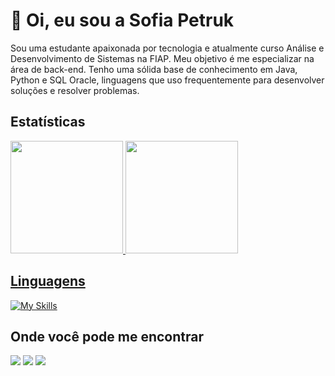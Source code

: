 
<h1>👋 Oi, eu sou a Sofia Petruk</h1>
<p></p>Sou uma estudante apaixonada por tecnologia e atualmente curso Análise e Desenvolvimento de Sistemas na FIAP. Meu objetivo é me especializar na área de back-end. Tenho uma sólida base de conhecimento em Java, Python e SQL Oracle, linguagens que uso frequentemente para desenvolver soluções e resolver problemas.</p>

##

<h2>Estatísticas</h2>
 
<div>
  <a href="https://github.com/sofiapetruk">
  <img height="180em" src="https://github-readme-stats.vercel.app/api?username=sofiapetruk&show_icons=true&theme=highcontrast&include_all_commits=true&count_private=true"/>
  <img height="180em" src="https://github-readme-stats.vercel.app/api/top-langs/?username=sofiapetruk&layout=compact&langs_count=16&theme=highcontrast"/>
</div>


<h2>Linguagens</h2>
  
[![My Skills](https://skillicons.dev/icons?i=java,py,react,ts,css,html)](https://skillicons.dev)

<h2> Onde você pode me encontrar </h2>
<div> 
  <a href="https://instagram.com/sofia.urs_" target="_blank"><img src="https://img.shields.io/badge/-Instagram-%23E4405F?style=for-the-badge&logo=instagram&logoColor=white" target="_blank"></a>
  <a href = "sofiapetruk900@gmail.com"><img src="https://img.shields.io/badge/-Gmail-%23333?style=for-the-badge&logo=gmail&logoColor=white" target="_blank"></a>
  <a href="https://www.linkedin.com/in/sofia-petruk-133698317/" target="_blank"><img src="https://img.shields.io/badge/-LinkedIn-%230077B5?style=for-the-badge&logo=linkedin&logoColor=white" target="_blank"></a> 
</div>
  
  

           
          
  
